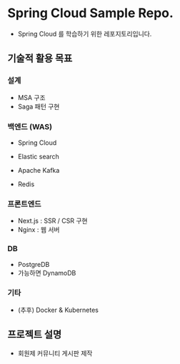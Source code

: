 # Spring Cloud Sample Repo.
* Spring Cloud 를 학습하기 위한 레포지토리입니다.



## 기술적 활용 목표

### 설계

* MSA 구조
* Saga 패턴 구현



### 백엔드 (WAS)

* Spring Cloud

* Elastic search

* Apache Kafka

* Redis

  

### 프론트엔드

* Next.js : SSR / CSR 구현
* Nginx : 웹 서버



### DB

* PostgreDB
* 가능하면 DynamoDB



### 기타

* (추후) Docker & Kubernetes



## 프로젝트 설명

* 회원제 커뮤니티 게시판 제작